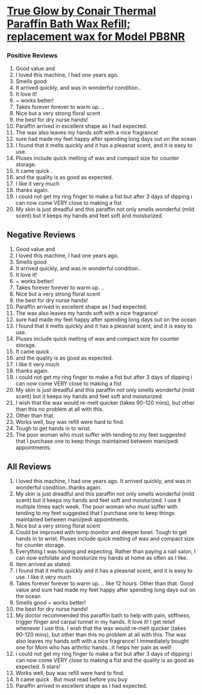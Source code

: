 # [True Glow by Conair Thermal Paraffin Bath Wax Refill; replacement wax for Model PB8NR](https://products.checkmycream.com/products/True-Glow-by-Conair-Thermal-Paraffin-Bath-Wax-Refill-replacement-wax-for-Model-PB8NR.html)

### Positive Reviews

<ol>
      <li>Good value and</li>
      <li>I loved this machine, I had one years ago.</li>
      <li>Smells good</li>
      <li>It arrived quickly, and was in wonderful condition..</li>
      <li>It love it!  </li>
      <li>~ works better!</li>
      <li>Takes forever forever to warm up. ..</li>
      <li>Nice but a very strong floral scent</li>
      <li>the best for dry nurse hands!</li>
      <li>Paraffin arrived in excellent shape as I had expected.</li>
      <li>The wax also leaves my hands soft with a nice fragrance!  </li>
      <li>sure had made my feet happy after spending long days out on the ocean</li>
      <li>I found that it melts quickly and it has a pleasnat scent, and it is easy to use.</li>
      <li>Pluses include quick melting of wax and compact size for counter storage.</li>
      <li>It came quick .</li>
      <li>and the quality is as good as expected.  </li>
      <li>I like it very much</li>
      <li>thanks again.</li>
      <li>i could not get my ring finger to make a fist but after 3 days of dipping i can now come VERY close to making a fist</li>
      <li>My skin is just dreadful and this paraffin not only smells wonderful (mild scent) but it keeps my hands and feet soft and moisturized.  </li>
</ol>


<h2>Negative Reviews</h2>
<ol>
<li> Good value and</li>
<li> I loved this machine, I had one years ago.</li>
<li> Smells good</li>
<li> It arrived quickly, and was in wonderful condition..</li>
<li> It love it!  </li>
<li> ~ works better!</li>
<li> Takes forever forever to warm up. ..</li>
<li> Nice but a very strong floral scent</li>
<li> the best for dry nurse hands!</li>
<li> Paraffin arrived in excellent shape as I had expected.</li>
<li> The wax also leaves my hands soft with a nice fragrance!  </li>
<li> sure had made my feet happy after spending long days out on the ocean</li>
<li> I found that it melts quickly and it has a pleasnat scent, and it is easy to use.</li>
<li> Pluses include quick melting of wax and compact size for counter storage.</li>
<li> It came quick .</li>
<li> and the quality is as good as expected.  </li>
<li> I like it very much</li>
<li> thanks again.</li>
<li> i could not get my ring finger to make a fist but after 3 days of dipping i can now come VERY close to making a fist</li>
<li> My skin is just dreadful and this paraffin not only smells wonderful (mild scent) but it keeps my hands and feet soft and moisturized.  </li>
<li> I wish that the wax would re-melt quicker (takes 90-120 mins), but other than this no problem at all with this.  </li>
<li> Other than that.</li>
<li> Works well, buy wax refill were hard to find.</li>
<li> Tough to get hands in to wrist.</li>
<li> The poor woman who must suffer with tending to my feet suggested that I purchase one to keep things maintained between mani/pedi appointments.</li>
</ol>

<h2>All Reviews</h2>

<ol>
    <li> I loved this machine, I had one years ago. It arrived quickly, and was in wonderful condition..thanks again.</li>
    <li> My skin is just dreadful and this paraffin not only smells wonderful (mild scent) but it keeps my hands and feet soft and moisturized.  I use it multiple times each week.  The poor woman who must suffer with tending to my feet suggested that I purchase one to keep things maintained between mani/pedi appointments.</li>
    <li> Nice but a very strong floral scent</li>
    <li> Could be improved with temp monitor and deeper bowl. Tough to get hands in to wrist. Pluses include quick melting of wax and compact size for counter storage.</li>
    <li> Everything I was hoping and expecting. Rather than paying a nail salon, I can now exfoliate and moisturize my hands at home as often as I like.</li>
    <li> Item arrived as stated.</li>
    <li> I found that it melts quickly and it has a pleasnat scent, and it is easy to use. I like it very much</li>
    <li> Takes forever forever to warm up. .. like 12 hours. Other than that. Good value and sure had made my feet happy after spending long days out on the ocean</li>
    <li> Smells good ~ works better!</li>
    <li> the best for dry nurse hands!</li>
    <li> My doctor recommended this paraffin bath to help with pain, stiffness, trigger finger and carpal tunnel in my hands.  It love it!  I get relief whenever I use this.  I wish that the wax would re-melt quicker (takes 90-120 mins), but other than this no problem at all with this.  The wax also leaves my hands soft with a nice fragrance!  I immediately bought one for Mom who has arthritic hands...it helps her pain as well!</li>
    <li> i could not get my ring finger to make a fist but after 3 days of dipping i can now come VERY close to making a fist and the quality is as good as expected.  5 stars!</li>
    <li> Works well, buy wax refill were hard to find.</li>
    <li> It came quick . But must read before you buy</li>
    <li> Paraffin arrived in excellent shape as I had expected.</li>
</ol>




